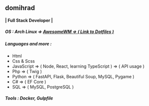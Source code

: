## domihrad
#### | Full Stack Developer |

##### OS : Arch Linux => <a href="https://github.com/domihrad/dotfiles">AwesomeWM => ( Link to Dotfiles ) </a>
##### Languages and more :
- Html
- Css & Scss
- JavaScript => ( Node, React, learning TypeScript ) => ( API usage )
- Php => ( Twig ) 
- Python => ( FastAPI, Flask, Beautiful Soup, MySQL, Pygame )
- C# => ( EF Core )
- SQL => ( MySQL, PostgreSQL )

##### Tools : Docker, Gulpfile






